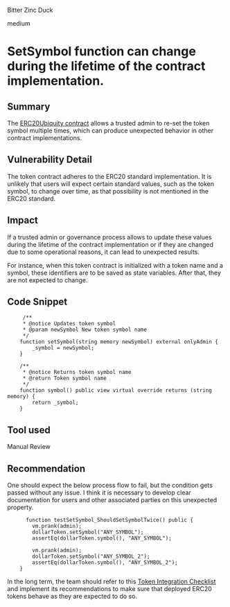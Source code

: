 Bitter Zinc Duck

medium

# SetSymbol function can change during the lifetime of the contract implementation.

## Summary

The [ERC20Ubiquity contract](https://github.com/sherlock-audit/2023-12-ubiquity/blob/main/ubiquity-dollar/packages/contracts/src/dollar/core/ERC20Ubiquity.sol#L21) allows a trusted admin to re-set the token symbol multiple times, which can produce unexpected behavior in other contract implementations.

## Vulnerability Detail

The token contract adheres to the ERC20 standard implementation. It is unlikely that users will expect certain standard values, such as the token symbol, to change over time, as that possibility is not mentioned in the ERC20 standard. 

## Impact

If a trusted admin or governance process allows to update these values during the lifetime of the contract implementation or if they are changed due to some operational reasons, it can lead to unexpected results.

For instance, when this token contract is initialized with a token name and a symbol, these identifiers are to be saved as state variables. After that, they are not expected to change.

## Code Snippet

```solidity
     /**
     * @notice Updates token symbol
     * @param newSymbol New token symbol name
     */
    function setSymbol(string memory newSymbol) external onlyAdmin {
        _symbol = newSymbol;
    }

    /**
     * @notice Returns token symbol name
     * @return Token symbol name
     */
    function symbol() public view virtual override returns (string memory) {
        return _symbol;
    }
```

## Tool used

Manual Review

## Recommendation

One should expect the below process flow to fail, but the condition gets passed without any issue. I think it is necessary to develop clear documentation for users and other associated parties on this unexpected property.

```solidity
      function testSetSymbol_ShouldSetSymbolTwice() public {
        vm.prank(admin);
        dollarToken.setSymbol("ANY_SYMBOL");
        assertEq(dollarToken.symbol(), "ANY_SYMBOL");

        vm.prank(admin);
        dollarToken.setSymbol("ANY_SYMBOL_2");
        assertEq(dollarToken.symbol(), "ANY_SYMBOL_2");
    }
```

In the long term, the team should refer to this [Token Integration Checklist](https://solodit.xyz/issues/name-symbol-and-decimals-functions-can-change-during-the-lifetime-of-ytoken-trailofbits-yearn-v2-vaults-pdf) and implement its recommendations to make sure that deployed ERC20 tokens behave as they are expected to do so.